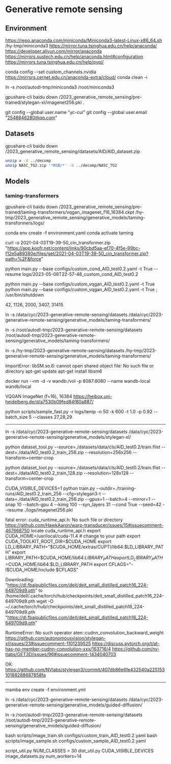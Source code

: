# Generative remote sensing


## Environment

https://repo.anaconda.com/miniconda/Miniconda3-latest-Linux-x86_64.sh
/hy-tmp/miniconda3
https://mirror.tuna.tsinghua.edu.cn/help/anaconda/
https://developer.aliyun.com/mirror/anaconda
https://mirrors.sustech.edu.cn/help/anaconda.html#configuration
https://mirrors.tuna.tsinghua.edu.cn/help/pypi/

conda config --set custom_channels.nvidia https://mirrors.cernet.edu.cn/anaconda-extra/cloud/
conda clean -i

ln -s /root/autodl-tmp/miniconda3 /root/miniconda3

gpushare-cli baidu down /2023_generative_remote_sensing/pre-trained/stylegan-xl/imagenet256.pkl .

git config --global user.name "yc-cui"
git config --global user.email "2548846280@qq.com"
## Datasets

gpushare-cli baidu down /2023_generative_remote_sensing/datasets/AID/AID_dataset.zip


```bash
unzip x -d ../decomp
unzip NASC_TG2.zip '*RGB/*' -d ../decomp/NASC_TG2
```

## Models


### taming-transformers

gpushare-cli baidu down /2023_generative_remote_sensing/pre-trained/taming-transformers/vqgan_imagenet_f16_16384.ckpt /hy-tmp/2023_generative_remote_sensing/generative_models/taming-transformers/logs/

conda env create -f environment.yaml
conda activate taming

curl -o 2021-04-03T19-39-50_cin_transformer.zip "https://app.koofr.net/content/links/90cbd5aa-ef70-4f5e-99bc-f12e5a89380e/files/get/2021-04-03T19-39-50_cin_transformer.zip?path=%2F&force"




python main.py --base configs/custom_cond_AID_test0.2.yaml -t True --resume logs/2023-05-08T22-57-48_custom_cond_AID_test0.2

python main.py --base configs/custom_vqgan_AID_test0.2.yaml -t True 
python main.py --base configs/custom_vqgan_AID_test0.2.yaml -t True ;  /usr/bin/shutdown   

42, 1126, 2000, 3407, 31415


ln -s /data/cyc/2023-generative-remote-sensing/datasets /data/cyc/2023-generative-remote-sensing/generative_models/taming-transformers/


ln -s /root/autodl-tmp/2023-generative-remote-sensing/datasets /root/autodl-tmp/2023-generative-remote-sensing/generative_models/taming-transformers/


ln -s /hy-tmp/2023-generative-remote-sensing/datasets /hy-tmp/2023-generative-remote-sensing/generative_models/taming-transformers/

ImportError: libSM.so.6: cannot open shared object file: No such file or directory
apt-get update
apt-get install libsm6



docker run --rm -d -v wandb:/vol -p 8087:8080  --name wandb-local wandb/local

VQGAN ImageNet (f=16), 16384
https://heibox.uni-heidelberg.de/d/a7530b09fed84f80a887/


python scripts/sample_fast.py -r logs/temp -n 50 -k 600 -t 1.0 -p 0.92 --batch_size 5 --classes 27,28,29


------------------------------------------------------------------------------------


ln -s /data/cyc/2023-generative-remote-sensing/datasets /data/cyc/2023-generative-remote-sensing/generative_models/stylegan-xl/


python dataset_tool.py --source=./datasets/data/cls/AID_test0.2/train.flist --dest=./data/AID_test0.2_train_256.zip --resolution=256x256 --transform=center-crop


python dataset_tool.py --source=./datasets/data/cls/AID_test0.2/train.flist --dest=./data/AID_test0.2_train_128.zip --resolution=128x128 --transform=center-crop

CUDA_VISIBLE_DEVICES=1 python train.py --outdir=./training-runs/AID_test0.2_train_256 --cfg=stylegan3-t --data=./data/AID_test0.2_train_256.zip --gpus=1 --batch=4 --mirror=1 --snap 10 --batch-gpu 4 --kimg 100 --syn_layers 31 --cond True --seed=42 --resume ./logs/imagenet256.pkl

fatal error: cuda_runtime_api.h: No such file or directory
https://github.com/HawkAaron/warp-transducer/issues/15#issuecomment-467668750
locate cuda_runtime_api.h
export CUDA_HOME=/usr/local/cuda-11.4 # change to your path
export CUDA_TOOLKIT_ROOT_DIR=$CUDA_HOME
export LD_LIBRARY_PATH="$CUDA_HOME/extras/CUPTI/lib64:$LD_LIBRARY_PATH"
export LIBRARY_PATH=$CUDA_HOME/lib64:$LIBRARY_PATH
export LD_LIBRARY_PATH=$CUDA_HOME/lib64:$LD_LIBRARY_PATH
export CFLAGS="-I$CUDA_HOME/include $CFLAGS"


Downloading: "https://dl.fbaipublicfiles.com/deit/deit_small_distilled_patch16_224-649709d9.pth" to /home/dell/.cache/torch/hub/checkpoints/deit_small_distilled_patch16_224-649709d9.pth
wget -O ~/.cache/torch/hub/checkpoints/deit_small_distilled_patch16_224-649709d9.pth "https://dl.fbaipublicfiles.com/deit/deit_small_distilled_patch16_224-649709d9.pth"


RuntimeError: No such operator aten::cudnn_convolution_backward_weight
https://github.com/autonomousvision/stylegan-xl/issues/23#issuecomment-1101239525
https://discuss.pytorch.org/t/at-has-no-member-cudnn-convolution-xxx/163716/4
https://github.com/nv-tlabs/GET3D/issues/96#issuecomment-1434040703

OK: https://github.com/NVlabs/stylegan3/commit/407db86e6fe432540a22515310188288687858fa

------------------------------------------------------------------------------------


mamba env create -f environment.yml


ln -s /data/cyc/2023-generative-remote-sensing/datasets /data/cyc/2023-generative-remote-sensing/generative_models/guided-diffusion/


ln -s /root/autodl-tmp/2023-generative-remote-sensing/datasets /root/autodl-tmp/2023-generative-remote-sensing/generative_models/guided-diffusion/

bash scripts/image_train.sh configs/custom_train_AID_test0.2.yaml
bash scripts/image_sample.sh  configs/custom_sample_AID_test0.2.yaml


script_util.py NUM_CLASSES = 30
dist_util.py CUDA_VISIBLE_DEVICES
image_datasets.py num_workers=14
